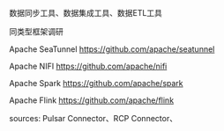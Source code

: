 

数据同步工具、数据集成工具、数据ETL工具

同类型框架调研

Apache SeaTunnel
https://github.com/apache/seatunnel

Apache NIFI
https://github.com/apache/nifi

Apache Spark
https://github.com/apache/spark

Apache Flink
https://github.com/apache/flink


sources:
Pulsar Connector、RCP Connector、



